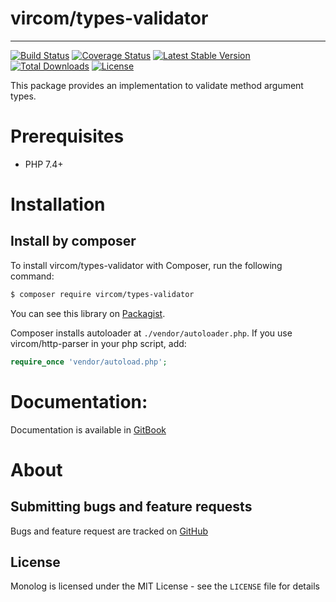 # vircom/types-validator
-----

[![Build Status](https://travis-ci.org/vircom/types-validator.svg?branch=master)](https://travis-ci.org/vircom/types-validator)
[![Coverage Status](https://coveralls.io/repos/github/vircom/types-validator/badge.svg)](https://coveralls.io/github/vircom/types-validator)
[![Latest Stable Version](https://poser.pugx.org/vircom/types-validator/v/stable.png)](https://packagist.org/packages/vircom/types-validator)
[![Total Downloads](https://poser.pugx.org/vircom/types-validator/downloads.png)](https://packagist.org/vircom/types-validator)
[![License](https://poser.pugx.org/vircom/types-validator/license.png)](https://packagist.org/packages/vircom/types-validator)

This package provides an implementation to validate method argument types.

# Prerequisites

- PHP 7.4+

# Installation

## Install by composer

To install vircom/types-validator with Composer, run the following command:

```sh
$ composer require vircom/types-validator
```

You can see this library on [Packagist](https://packagist.org/packages/vircom/types-validator).

Composer installs autoloader at `./vendor/autoloader.php`. If you use vircom/http-parser in your php script, add:

```php
require_once 'vendor/autoload.php';
```

# Documentation:

Documentation is available in [GitBook](https://vircom.gitbook.io/vircom-types-validator)

# About


## Submitting bugs and feature requests

Bugs and feature request are tracked on [GitHub](https://github.com/vircom/types-validator/issues)

## License

Monolog is licensed under the MIT License - see the `LICENSE` file for details